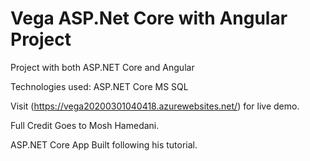 # Vega ASP.Net Core with Angular Project

Project with both ASP.NET Core and Angular

Technologies used:
ASP.NET Core
MS SQL

Visit (https://vega20200301040418.azurewebsites.net/) for live demo.

Full Credit Goes to Mosh Hamedani.

ASP.NET Core App Built following his tutorial.